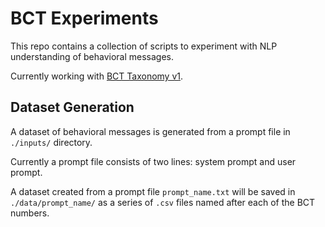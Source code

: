 # BCT Experiments

This repo contains a collection of scripts to experiment with NLP understanding of behavioral messages.

Currently working with [BCT Taxonomy v1](https://digitalwellbeing.org/wp-content/uploads/2016/11/BCTTv1_PDF_version.pdf).


## Dataset Generation
A dataset of behavioral messages is generated from a prompt file in `./inputs/` directory.

Currently a prompt file consists of two lines: system prompt and user prompt.

A dataset created from a prompt file `prompt_name.txt` will be saved in `./data/prompt_name/` as a series of `.csv` files named after each of the BCT numbers.

